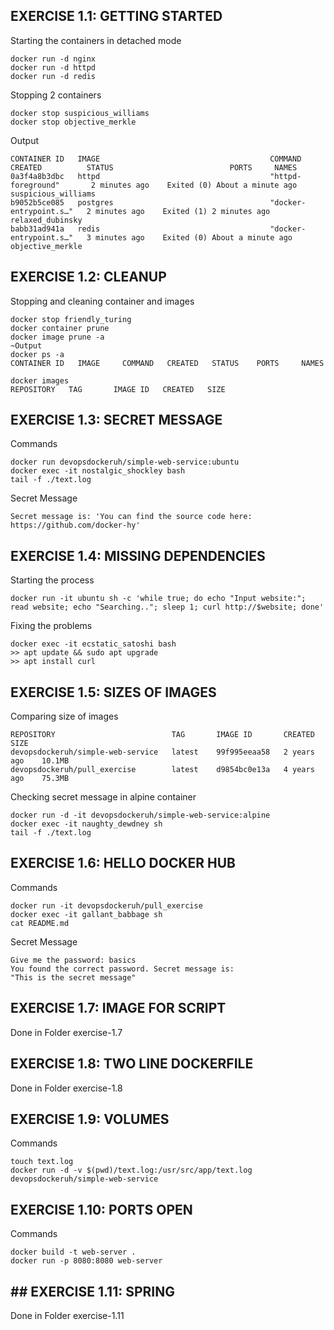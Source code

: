 ## EXERCISE 1.1: GETTING STARTED
Starting the containers in detached mode
```shell
docker run -d nginx
docker run -d httpd
docker run -d redis
```
Stopping 2 containers
```shell
docker stop suspicious_williams
docker stop objective_merkle
```
Output
```shell
CONTAINER ID   IMAGE                                      COMMAND                  CREATED          STATUS                          PORTS     NAMES
0a3f4a8b3dbc   httpd                                      "httpd-foreground"       2 minutes ago    Exited (0) About a minute ago             suspicious_williams
b9052b5ce085   postgres                                   "docker-entrypoint.s…"   2 minutes ago    Exited (1) 2 minutes ago                  relaxed_dubinsky
babb31ad941a   redis                                      "docker-entrypoint.s…"   3 minutes ago    Exited (0) About a minute ago             objective_merkle
```

## EXERCISE 1.2: CLEANUP
Stopping and cleaning container and images
```shell
docker stop friendly_turing
docker container prune
docker image prune -a
~Output
docker ps -a
CONTAINER ID   IMAGE     COMMAND   CREATED   STATUS    PORTS     NAMES

docker images
REPOSITORY   TAG       IMAGE ID   CREATED   SIZE
```

## EXERCISE 1.3: SECRET MESSAGE
Commands
```shell
docker run devopsdockeruh/simple-web-service:ubuntu
docker exec -it nostalgic_shockley bash
tail -f ./text.log
```
Secret Message
```shell
Secret message is: 'You can find the source code here: https://github.com/docker-hy'
```

## EXERCISE 1.4: MISSING DEPENDENCIES
Starting the process
```shell
docker run -it ubuntu sh -c 'while true; do echo "Input website:"; read website; echo "Searching.."; sleep 1; curl http://$website; done'
```
Fixing the problems
```shell
docker exec -it ecstatic_satoshi bash
>> apt update && sudo apt upgrade
>> apt install curl
```

## EXERCISE 1.5: SIZES OF IMAGES
Comparing size of images
```shell
REPOSITORY                          TAG       IMAGE ID       CREATED        SIZE
devopsdockeruh/simple-web-service   latest    99f995eeaa58   2 years ago    10.1MB
devopsdockeruh/pull_exercise        latest    d9854bc0e13a   4 years ago    75.3MB
```
Checking secret message in alpine container
```shell
docker run -d -it devopsdockeruh/simple-web-service:alpine
docker exec -it naughty_dewdney sh
tail -f ./text.log
```

## EXERCISE 1.6: HELLO DOCKER HUB
Commands
```shel
docker run -it devopsdockeruh/pull_exercise
docker exec -it gallant_babbage sh
cat README.md
```
Secret Message
```shell
Give me the password: basics
You found the correct password. Secret message is:
"This is the secret message"
```

## EXERCISE 1.7: IMAGE FOR SCRIPT
Done in Folder exercise-1.7

## EXERCISE 1.8: TWO LINE DOCKERFILE
Done in Folder exercise-1.8

## EXERCISE 1.9: VOLUMES
Commands
```shell
touch text.log
docker run -d -v $(pwd)/text.log:/usr/src/app/text.log devopsdockeruh/simple-web-service
```
## EXERCISE 1.10: PORTS OPEN
Commands
```shell
docker build -t web-server .
docker run -p 8080:8080 web-server
```

## ## EXERCISE 1.11: SPRING
Done in Folder exercise-1.11